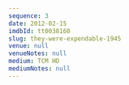```yaml
---
sequence: 3
date: 2012-02-15
imdbId: tt0038160
slug: they-were-expendable-1945
venue: null
venueNotes: null
medium: TCM HD
mediumNotes: null
---
```


